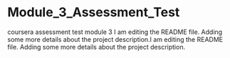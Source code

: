 # Module_3_Assessment_Test
coursera assessment test module 3
I am editing the README file. Adding some more details about the project description.I am editing the README file. Adding some more details about the project description.
